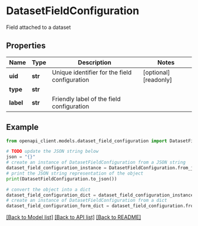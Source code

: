# DatasetFieldConfiguration

Field attached to a dataset

## Properties

Name | Type | Description | Notes
------------ | ------------- | ------------- | -------------
**uid** | **str** | Unique identifier for the field configuration | [optional] [readonly] 
**type** | **str** |  | 
**label** | **str** | Friendly label of the field configuration | 

## Example

```python
from openapi_client.models.dataset_field_configuration import DatasetFieldConfiguration

# TODO update the JSON string below
json = "{}"
# create an instance of DatasetFieldConfiguration from a JSON string
dataset_field_configuration_instance = DatasetFieldConfiguration.from_json(json)
# print the JSON string representation of the object
print(DatasetFieldConfiguration.to_json())

# convert the object into a dict
dataset_field_configuration_dict = dataset_field_configuration_instance.to_dict()
# create an instance of DatasetFieldConfiguration from a dict
dataset_field_configuration_form_dict = dataset_field_configuration.from_dict(dataset_field_configuration_dict)
```
[[Back to Model list]](../README.md#documentation-for-models) [[Back to API list]](../README.md#documentation-for-api-endpoints) [[Back to README]](../README.md)


